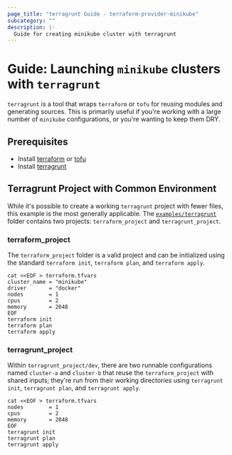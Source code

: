 ```yaml
---
page_title: "terragrunt Guide - terraform-provider-minikube"
subcategory: ""
description: |-
  Guide for creating minikube cluster with terragrunt
---
```


# Guide: Launching `minikube` clusters with `terragrunt`

`terragrunt` is a tool that wraps `terraform` or `tofu` for reusing modules and generating sources.
This is primarily useful if you're working with a large number of `minikube` configurations, or you're wanting to keep them DRY.

## Prerequisites

* Install [terraform](https://github.com/hashicorp/terraform) or [tofu](https://github.com/opentofu/opentofu)
* Install [terragrunt](https://github.com/gruntwork-io/terragrunt)

## Terragrunt Project with Common Environment

While it's possible to create a working `terragrunt` project with fewer files, this example is the most generally applicable.
The [`examples/terragrunt`](https://github.com/scott-the-programmer/terraform-provider-minikube/tree/main/examples) folder contains two projects: `terraform_project` and `terragrunt_project`.

### terraform_project

The `terraform_project` folder is a valid project and can be initialized using the standard `terraform init`, `terraform plan`, and `terraform apply`.

```shell
cat <<EOF > terraform.tfvars
cluster_name = "minikube"
driver       = "docker"
nodes        = 1
cpus         = 2
memory       = 2048
EOF
terraform init
terraform plan
terraform apply
```

### terragrunt_project

Within `terragrunt_project/dev`, there are two runnable configurations named `cluster-a` and `cluster-b` that reuse the `terraform_project` with shared inputs; they're run from their working directories using `terragrunt init`, `terragrunt plan`, and `terragrunt apply`.

```shell
cat <<EOF > terraform.tfvars
nodes        = 1
cpus         = 2
memory       = 2048
EOF
terragrunt init
terragrunt plan
terragrunt apply
```

[//]: # (todo: comment on example to expose behavior)
